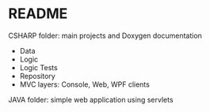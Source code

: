 # README #

CSHARP folder: main projects and Doxygen documentation
  - Data
  - Logic
  - Logic Tests
  - Repository
  - MVC layers: Console, Web, WPF clients
  
JAVA folder: simple web application using servlets
